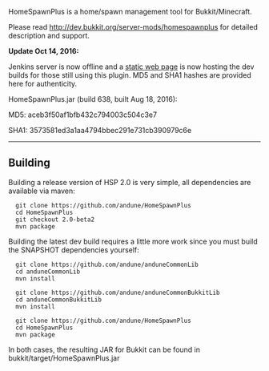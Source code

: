 HomeSpawnPlus is a home/spawn management tool for Bukkit/Minecraft.

Please read http://dev.bukkit.org/server-mods/homespawnplus for detailed description and support.

**Update Oct 14, 2016:**

Jenkins server is now offline and a [static web page](http://andune.com/) is now hosting the dev builds for those still using this plugin. MD5 and SHA1 hashes are provided here for authenticity.

HomeSpawnPlus.jar (build 638, built Aug 18, 2016):

MD5: aceb3f50af1bfb432c794003c504c3e7

SHA1: 3573581ed3a1aa4794bbec291e731cb390979c6e


---
Building
---
Building a release version of HSP 2.0 is very simple, all dependencies are available via maven:

```
  git clone https://github.com/andune/HomeSpawnPlus
  cd HomeSpawnPlus
  git checkout 2.0-beta2
  mvn package
````

Building the latest dev build requires a little more work since you must build the SNAPSHOT dependencies yourself:

```
  git clone https://github.com/andune/anduneCommonLib
  cd anduneCommonLib
  mvn install

  git clone https://github.com/andune/anduneCommonBukkitLib
  cd anduneCommonBukkitLib
  mvn install

  git clone https://github.com/andune/HomeSpawnPlus
  cd HomeSpawnPlus
  mvn package
```

In both cases, the resulting JAR for Bukkit can be found in bukkit/target/HomeSpawnPlus.jar
